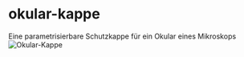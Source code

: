 # okular-kappe
Eine parametrisierbare Schutzkappe für ein Okular eines Mikroskops 
![Okular-Kappe](https://github.com/goetzvr/okular-kappe/blob/master/model.png)
